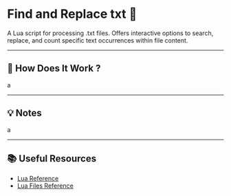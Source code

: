 # Find and Replace txt 🔎

A Lua script for processing .txt files. Offers interactive options to search, replace, and count specific text occurrences within file content.

---

## 📘 How Does It Work ?

a

---

## 💡 Notes

a

---

## 📚 Useful Resources

- [Lua Reference](https://www.lua.org/manual/5.4/)
- [Lua Files Reference](https://www.lua.org/pil/21.1.html)
